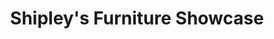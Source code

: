 ---
title: "Shipley's Furniture Showcase"
url: /seneca/shipleys-furniture-showcase/
shop: interior decoration
---